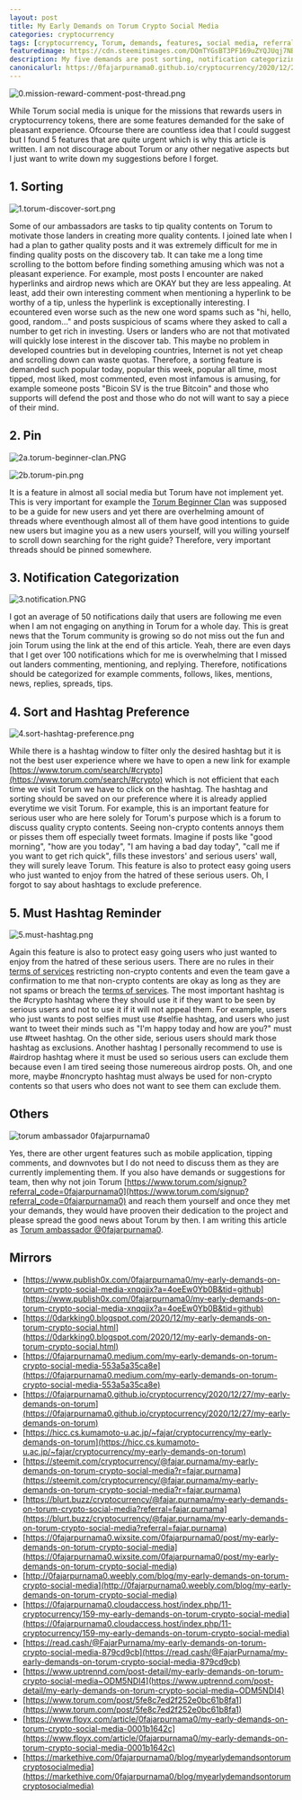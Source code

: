 ```yaml
---
layout: post
title: My Early Demands on Torum Crypto Social Media
categories: cryptocurrency
tags: [cryptocurrency, Torum, demands, features, social media, referral, ambassador]
featuredimage: https://cdn.steemitimages.com/DQmTYGsBT3PF169uZYQJUqj7NBtfNaW67U1qcknjbgcD4o2/4.sort-hashtag-preference.png
description: My five demands are post sorting, notification categorizing, thread pinning, hashtag and sorting preference, and hashtag must use reminder.
canonicalurl: https://0fajarpurnama0.github.io/cryptocurrency/2020/12/27/my-early-demands-on-torum
---
```

![0.mission-reward-comment-post-thread.png](https://cdn.steemitimages.com/DQmVa36stk1KNuejj6Bjam5zzmnduCAoEB9URH2ouM9ArWS/0.mission-reward-comment-post-thread.png)

While Torum social media is unique for the missions that rewards users in cryptocurrency tokens, there are some features demanded for the sake of pleasant experience. Ofcourse there are countless idea that I could suggest but I found 5 features that are quite urgent which is why this article is written. I am not discourage about Torum or any other negative aspects but I just want to write down my suggestions before I forget.



## 1\. Sorting

![1.torum-discover-sort.png](https://cdn.steemitimages.com/DQmRzLd8epPiVLf39BFbNMHVAcTBAkYg5A39ojMkpfU7mEH/1.torum-discover-sort.png)

Some of our ambassadors are tasks to tip quality contents on Torum to motivate those landers in creating more quality contents. I joined late when I had a plan to gather quality posts and it was extremely difficult for me in finding quality posts on the discovery tab. It can take me a long time scrolling to the bottom before finding something amusing which was not a pleasant experience. For example, most posts I encounter are naked hyperlinks and airdrop news which are OKAY but they are less appealing. At least, add their own interesting comment when mentioning a hyperlink to be worthy of a tip, unless the hyperlink is exceptionally interesting. I ecountered even worse such as the new one word spams such as "hi, hello, good, random..." and posts suspicious of scams where they asked to call a number to get rich in investing. Users or landers who are not that motivated will quickly lose interest in the discover tab. This maybe no problem in developed countries but in developing countries, Internet is not yet cheap and scrolling down can waste quotas. Therefore, a sorting feature is demanded such popular today, popular this week, popular all time, most tipped, most liked, most commented, even most infamous is amusing, for example someone posts "Bicoin SV is the true Bitcoin" and those who supports will defend the post and those who do not will want to say a piece of their mind.



## 2\. Pin

![2a.torum-beginner-clan.PNG](https://cdn.steemitimages.com/DQmQTMvuXQ76JfnMwDN2pKQnMowzEu5NYxrxe7JhEpeP35j/2a.torum-beginner-clan.PNG)

![2b.torum-pin.png](https://cdn.steemitimages.com/DQmdRuX8aAorsiffukiWAXDnaQPZqeGsXDHkjqcDU9Noy3x/2b.torum-pin.png)

It is a feature in almost all social media but Torum have not implement yet. This is very important for example the [Torum Beginner Clan](https://www.torum.com/clan/5f34e65ff0018f3e26050379) was supposed to be a guide for new users and yet there are overhelming amount of threads where eventhough almost all of them have good intentions to guide new users but imagine you as a new users yourself, will you willing yourself to scroll down searching for the right guide? Therefore, very important threads should be pinned somewhere.



## 3\. Notification Categorization

![3.notification.PNG](https://cdn.steemitimages.com/DQmcVzsgVWBNMLXoAWjWTg6SG5MwU79Tpi48qDv7VcPanb4/3.notification.PNG)

I got an average of 50 notifications daily that users are following me even when I am not engaging on anything in Torum for a whole day. This is great news that the Torum community is growing so do not miss out the fun and join Torum using the link at the end of this article. Yeah, there are even days that I get over 100 notifications which for me is overwhelming that I missed out landers commenting, mentioning, and replying. Therefore, notifications should be categorized for example comments, follows, likes, mentions, news, replies, spreads, tips.



## 4\. Sort and Hashtag Preference

![4.sort-hashtag-preference.png](https://cdn.steemitimages.com/DQmTYGsBT3PF169uZYQJUqj7NBtfNaW67U1qcknjbgcD4o2/4.sort-hashtag-preference.png)

While there is a hashtag window to filter only the desired hashtag but it is not the best user experience where we have to open a new link for example [https://www.torum.com/search/#crypto](https://www.torum.com/search/#crypto) which is not efficient that each time we visit Torum we have to click on the hashtag. The hashtag and sorting should be saved on our preference where it is already applied everytime we visit Torum. For example, this is an important feature for serious user who are here solely for Torum's purpose which is a forum to discuss quality crypto contents. Seeing non-crypto contents annoys them or pisses them off especially tweet formats. Imagine if posts like "good morning", "how are you today", "I am having a bad day today", "call me if you want to get rich quick", fills these investors' and serious users' wall, they will surely leave Torum. This feature is also to protect easy going users who just wanted to enjoy from the hatred of these serious users. Oh, I forgot to say about hashtags to exclude preference.



## 5\. Must Hashtag Reminder

![5.must-hashtag.png](https://cdn.steemitimages.com/DQmYEXewkH5CyinRJwx34H4kES64saysynQbSHcFg2GQUg3/5.must-hashtag.png)

Again this feature is also to protect easy going users who just wanted to enjoy from the hatred of these serious users. There are no rules in their [terms of services](https://www.torum.com/terms) restricting non-crypto contents and even the team gave a confirmation to me that non-crypto contents are okay as long as they are not spams or breach the [terms of services](https://www.torum.com/terms). The most important hashtag is the #crypto hashtag where they should use it if they want to be seen by serious users and not to use it if it will not appeal them. For example, users who just wants to post selfies must use #selfie hashtag, and users who just want to tweet their minds such as "I'm happy today and how are you?" must use #tweet hashtag. On the other side, serious users should mark those hashtag as exclusions. Another hashtag I personally recommend to use is #airdrop hashtag where it must be used so serious users can exclude them because even I am tired seeing those numereous airdrop posts. Oh, and one more, maybe #noncrypto hashtag must always be used for non-crypto contents so that users who does not want to see them can exclude them.



## Others

![torum ambassador 0fajarpurnama0](https://images.blurt.buzz/DQmRX6cFW1x9nSBYo29HcVs3EKew1Rt1TkgH1NLhR458Rhi/ambassador-fajar-purnama.jpg)

Yes, there are other urgent features such as mobile application, tipping comments, and downvotes but I do not need to discuss them as they are currently implementing them. If you also have demands or suggestions for team, then why not join Torum [https://www.torum.com/signup?referral_code=0fajarpurnama0](https://www.torum.com/signup?referral_code=0fajarpurnama0) and reach them yourself and once they met your demands, they would have prooven their dedication to the project and please spread the good news about Torum by then. I am writing this article as [Torum ambassador @0fajarpurnama0](https://www.torum.com/u/0fajarpurnama0).

## Mirrors

*   [https://www.publish0x.com/0fajarpurnama0/my-early-demands-on-torum-crypto-social-media-xnqqjjx?a=4oeEw0Yb0B&tid=github](https://www.publish0x.com/0fajarpurnama0/my-early-demands-on-torum-crypto-social-media-xnqqjjx?a=4oeEw0Yb0B&tid=github)
*   [https://0darkking0.blogspot.com/2020/12/my-early-demands-on-torum-crypto-social.html](https://0darkking0.blogspot.com/2020/12/my-early-demands-on-torum-crypto-social.html)
*   [https://0fajarpurnama0.medium.com/my-early-demands-on-torum-crypto-social-media-553a5a35ca8e](https://0fajarpurnama0.medium.com/my-early-demands-on-torum-crypto-social-media-553a5a35ca8e)
*   [https://0fajarpurnama0.github.io/cryptocurrency/2020/12/27/my-early-demands-on-torum](https://0fajarpurnama0.github.io/cryptocurrency/2020/12/27/my-early-demands-on-torum)
*   [https://hicc.cs.kumamoto-u.ac.jp/~fajar/cryptocurrency/my-early-demands-on-torum](https://hicc.cs.kumamoto-u.ac.jp/~fajar/cryptocurrency/my-early-demands-on-torum)
*   [https://steemit.com/cryptocurrency/@fajar.purnama/my-early-demands-on-torum-crypto-social-media?r=fajar.purnama](https://steemit.com/cryptocurrency/@fajar.purnama/my-early-demands-on-torum-crypto-social-media?r=fajar.purnama)
*   [https://blurt.buzz/cryptocurrency/@fajar.purnama/my-early-demands-on-torum-crypto-social-media?referral=fajar.purnama](https://blurt.buzz/cryptocurrency/@fajar.purnama/my-early-demands-on-torum-crypto-social-media?referral=fajar.purnama)
*   [https://0fajarpurnama0.wixsite.com/0fajarpurnama0/post/my-early-demands-on-torum-crypto-social-media](https://0fajarpurnama0.wixsite.com/0fajarpurnama0/post/my-early-demands-on-torum-crypto-social-media)
*   [http://0fajarpurnama0.weebly.com/blog/my-early-demands-on-torum-crypto-social-media](http://0fajarpurnama0.weebly.com/blog/my-early-demands-on-torum-crypto-social-media)
*   [https://0fajarpurnama0.cloudaccess.host/index.php/11-cryptocurrency/159-my-early-demands-on-torum-crypto-social-media](https://0fajarpurnama0.cloudaccess.host/index.php/11-cryptocurrency/159-my-early-demands-on-torum-crypto-social-media)
*   [https://read.cash/@FajarPurnama/my-early-demands-on-torum-crypto-social-media-879cd9cb](https://read.cash/@FajarPurnama/my-early-demands-on-torum-crypto-social-media-879cd9cb)
*   [https://www.uptrennd.com/post-detail/my-early-demands-on-torum-crypto-social-media~ODM5NDI4](https://www.uptrennd.com/post-detail/my-early-demands-on-torum-crypto-social-media~ODM5NDI4)
*   [https://www.torum.com/post/5fe8c7ed2f252e0bc61b8fa1](https://www.torum.com/post/5fe8c7ed2f252e0bc61b8fa1)
*   [https://www.floyx.com/article/0fajarpurnama0/my-early-demands-on-torum-crypto-social-media-0001b1642c](https://www.floyx.com/article/0fajarpurnama0/my-early-demands-on-torum-crypto-social-media-0001b1642c)
*   [https://markethive.com/0fajarpurnama0/blog/myearlydemandsontorumcryptosocialmedia](https://markethive.com/0fajarpurnama0/blog/myearlydemandsontorumcryptosocialmedia)
